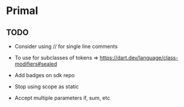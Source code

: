 # Primal

## TODO
* Consider using // for single line comments
* To use for subclasses of tokens => https://dart.dev/language/class-modifiers#sealed
* Add badges on sdk repo

* Stop using scope as static
* Accept multiple parameters if, sum, etc